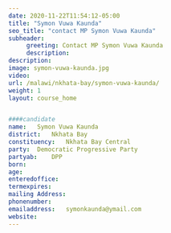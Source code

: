 ```yaml
---
date: 2020-11-22T11:54:12-05:00
title: "Symon Vuwa Kaunda"
seo_title: "contact MP Symon Vuwa Kaunda"
subheader:
     greeting: Contact MP Symon Vuwa Kaunda
     description: 
description: 
image: symon-vuwa-kaunda.jpg
video: 
url: /malawi/nkhata-bay/symon-vuwa-kaunda/
weight: 1
layout: course_home


####candidate
name:	Symon Vuwa Kaunda
district:	Nkhata Bay
constituency: 	Nkhata Bay Central
party:	Democratic Progressive Party
partyab:	DPP
born:
age: 
enteredoffice:	
termexpires:	
mailing Address:
phonenumber:	
emailaddress:	symonkaunda@ymail.com
website:	
---
```


